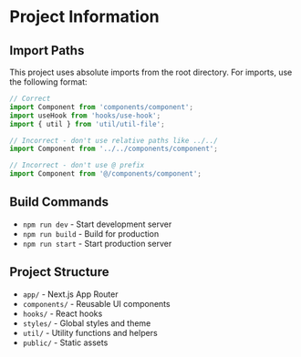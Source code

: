 # Project Information

## Import Paths

This project uses absolute imports from the root directory. For imports, use the following format:

```javascript
// Correct
import Component from 'components/component';
import useHook from 'hooks/use-hook';
import { util } from 'util/util-file';

// Incorrect - don't use relative paths like ../../
import Component from '../../components/component';

// Incorrect - don't use @ prefix
import Component from '@/components/component';
```

## Build Commands

- `npm run dev` - Start development server
- `npm run build` - Build for production
- `npm run start` - Start production server

## Project Structure

- `app/` - Next.js App Router
- `components/` - Reusable UI components
- `hooks/` - React hooks
- `styles/` - Global styles and theme
- `util/` - Utility functions and helpers
- `public/` - Static assets
